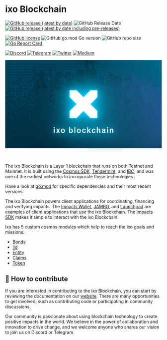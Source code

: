 # ixo Blockchain

[![GitHub release (latest by date)](https://img.shields.io/github/v/release/ixofoundation/ixo-blockchain?color=white&label=release&style=flat-square)](https://github.com/ixofoundation/ixo-blockchain/releases/latest) ![GitHub Release Date](https://img.shields.io/github/release-date/ixofoundation/ixo-blockchain?label=date&color=white&style=flat-square) [![GitHub release (latest by date including pre-releases)](https://img.shields.io/github/v/release/ixofoundation/ixo-blockchain?color=00d2ff&include_prereleases&label=candidate&style=flat-square)](https://github.com/ixofoundation/ixo-blockchain/releases/)

[![GitHub license](https://img.shields.io/github/license/ixofoundation/ixo-blockchain?color=lightgrey&style=flat-square)](https://github.com/ixofoundation/ixo-blockchain/blob/main/LICENSE) ![GitHub go.mod Go version](https://img.shields.io/github/go-mod/go-version/ixofoundation/ixo-blockchain?color=lightgrey&style=flat-square) ![GitHub repo size](https://img.shields.io/github/repo-size/ixofoundation/ixo-blockchain?color=lightgrey&style=flat-square)
[![Go Report Card](https://goreportcard.com/badge/github.com/ixofoundation/ixo-blockchain)](https://goreportcard.com/report/github.com/ixofoundation/ixo-blockchain)

[![Discord](https://img.shields.io/badge/Discord-7289DA?style=for-the-badge&logo=discord&logoColor=white)](https://discord.com/invite/ixo) [![Telegram](https://img.shields.io/badge/Telegram-2CA5E0?style=for-the-badge&logo=telegram&logoColor=white)](https://t.me/ixonetwork)
[![Twitter](https://img.shields.io/badge/Twitter-1DA1F2?style=for-the-badge&logo=twitter&logoColor=white)](https://twitter.com/ixoworld)
[![Medium](https://img.shields.io/badge/Medium-12100E?style=for-the-badge&logo=medium&logoColor=white)](https://medium.com/ixo-blog)

<p align="center">
  <img src="./.github/assets/readme_banner.png" />
</p>
<br />

The ixo Blockchain is a Layer 1 blockchain that runs on both Testnet and Mainnet. It is built using the [Cosmos SDK](https://docs.cosmos.network/main), [Tendermint](https://docs.tendermint.com/), and [IBC](https://ibc.cosmos.network/), and was one of the earliest networks to incorporate these technologies.

Have a look at [go.mod](https://github.com/ixofoundation/ixo-blockchain/blob/main/go.mod) for specific dependencies and their most recent versions.

The ixo Blockchain powers client applications for coordinating, financing and verifying impacts. The [Impacts Wallet](https://github.com/ixofoundation/ixo-Mobile-dev), [JAMBO](https://github.com/ixofoundation/jambo), and [Launchpad](https://github.com/ixofoundation/ixo-webclient) are examples of client applications that use the ixo Blockchain. The [Impacts SDK](https://www.npmjs.com/package/@ixo/impactxclient-sdk) makes it simple to interact with the ixo Blockchain.

Ixo has 5 custom cosmos modules which help to reach the Ixo goals and missions:

- [Bonds](/x/bonds/spec/README.md)
- [Iid](/x/iid/spec/README.md)
- [Entity](/x/entity/spec/README.md)
- [Claims](/x/claims/spec/README.md)
- [Token](/x/token/spec/README.md)

## 🤝 How to contribute

If you are interested in contributing to the ixo Blockchain, you can start by reviewing the documentation on our [website](https://docs.ixo.foundation/ixo/developers). There are many opportunities to get involved, such as contributing code or participating in community discussions.

Our community is passionate about using blockchain technology to create positive impacts in the world. We believe in the power of collaboration and innovation to drive change, and we welcome anyone who shares our vision to join us on Discord or Telegram.
